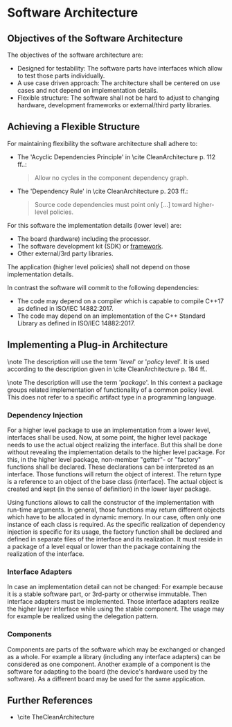 Software Architecture
=====================

Objectives of the Software Architecture
---------------------------------------

The objectives of the software architecture are:

 - Designed for testability: The software parts have interfaces which allow to test those parts individually.
 - A use case driven approach: The architecture shall be centered on use cases and not depend on implementation details.
 - Flexible structure: The software shall not be hard to adjust to changing hardware, development frameworks or external/third party libraries.

Achieving a Flexible Structure
------------------------------

For maintaining flexibility the software architecture shall adhere to:

- The 'Acyclic Dependencies Principle' in \cite CleanArchitecture p. 112 ff..:  
  > Allow no cycles in the component dependency graph.

- The 'Dependency Rule' in \cite CleanArchitecture p. 203 ff.:  
  > Source code dependencies must point only [...] toward higher-level policies.


For this software the implementation details (lower level) are:

 - The board (hardware) including the processor.
 - The software development kit (SDK) or [framework][PIO_FRAMEWORK].
 - Other external/3rd party libraries.

The application (higher level policies) shall not depend on those implementation details.

In contrast the software will commit to the following dependencies:

 - The code may depend on a compiler which is capable to compile C++17 as defined in ISO/IEC 14882:2017.
 - The code may depend on an implementation of the C++ Standard Library as defined in ISO/IEC 14882:2017.

[PIO_FRAMEWORK]: https://github.com/platformio/platformio-docs/blob/5ae4fa7e895f5d3a04514314b1af31b37469d274/frameworks/index.rst "List of frameworks written by PlatformIO."

Implementing a Plug-in Architecture
-----------------------------------

\note The description will use the term '*level*' or '*policy* level'.
      It is used according to the description given in \cite CleanArchitecture p. 184 ff..

\note The description will use the term '*package*'.
      In this context a package groups related implementation of functionality of a common policy level.
      This does not refer to a specific artifact type in a programming language.

### Dependency Injection

For a higher level package to use an implementation from a lower level, interfaces shall be used.
Now, at some point, the higher level package needs to use the actual object realizing the interface.
But this shall be done without revealing the implementation details to the higher level package.
For this, in the higher level package, non-member "getter"- or "factory" functions shall be declared.
These declarations can be interpreted as an interface.
Those functions will return the object of interest.
The return type is a reference to an object of the base class (interface).
The actual object is created and kept (in the sense of definition) in the lower layer package.

Using functions allows to call the constructor of the implementation with run-time arguments.
In general, those functions may return different objects which have to be allocated in dynamic memory.
In our case, often only one instance of each class is required.
As the specific realization of dependency injection is specific for its usage, the factory function shall be declared and defined in
separate files of the interface and its realization.
It must reside in a package of a level equal or lower than the package containing the realization of the interface.

### Interface Adapters

In case an implementation detail can not be changed:
For example because it is a stable software part, or 3rd-party or otherwise immutable.
Then interface adapters must be implemented.
Those interface adapters realize the higher layer interface while using the stable component.
The usage may for example be realized using the delegation pattern.

### Components

Components are parts of the software which may be exchanged or changed as a whole.
For example a library (including any interface adapters) can be considered as one component.
Another example of a component is the software for adapting to the board (the device's hardware used by the software).
As a different board may be used for the same application.

Further References
------------------

* \cite TheCleanArchitecture
